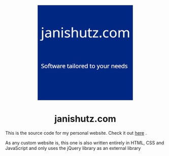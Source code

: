 <div id="title" align="center">
    <img src="./assets/Logo.png" width="300">
    <h1>janishutz.com</h1>
</div>

This is the source code for my personal website. Check it out [here](https://janishutz.com) .

As any custom website is, this one is also written entirely in HTML, CSS and JavaScript and only uses the jQuery library as an external library
